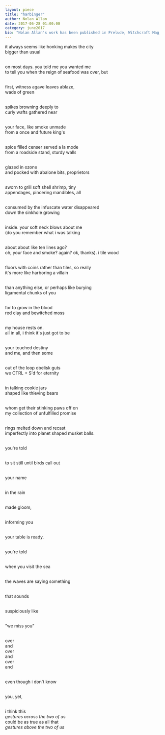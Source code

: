 ```yaml
---
layout: piece
title: "harbinger"
author: Nolan Allan
date: 2017-06-28 01:00:00
category: june2017
bio: "Nolan Allan's work has been published in Prelude, Witchcraft Mag, Spy Kids Review, and many others. He lives in Durham, North Carolina, and is on the internet @nolanallan"
---
```

it always seems like honking makes the city <br>
bigger than usual <br><br>

on most days. you told me you wanted me<br>
to tell you when the reign of seafood was over, but<br><br>

first, witness agave leaves ablaze, <br>
wads of green <br><br>

spikes browning deeply to<br>
curly wafts gathered near <br><br>

your face, like smoke unmade<br>
from a once and future king's<br><br>

spice filled censer served a la mode <br>
from a roadside stand, sturdy walls <br><br>

glazed in ozone<br>
and pocked with abalone bits, proprietors <br><br>

sworn to grill soft shell shrimp, tiny <br>
appendages, pincering mandibles, all<br><br>

consumed by the infuscate water disappeared<br>
down the sinkhole growing <br><br>

inside. your soft neck blows about me <br>
(do you remember what i was talking  <br><br>

about about like ten lines ago?<br>
oh, your face and smoke? again? ok, thanks). i tile wood <br><br>

floors with coins rather than tiles, so really <br>
it's more like harboring a villain <br><br>

than anything else, or perhaps like burying<br> 
ligamental chunks of you <br><br>

for to grow in the blood <br>
red clay and bewitched moss<br><br>

my house rests on.<br>
all in all,  i think it's just got to be<br><br>

your touched destiny <br>
and me, and then some <br><br>

out of the loop obelisk guts<br>
we CTRL + S'd for eternity <br><br>

in talking cookie jars<br>
shaped like thieving bears<br><br> 

whom get their stinking paws off on<br>
my collection of unfulfilled promise <br><br>

rings melted down and recast <br>
imperfectly into planet shaped musket balls.<br><br>

you're told<br><br>

to sit still until birds call out<br><br>

your name <br><br>

in the rain <br><br>

made gloom,<br><br>

informing you <br><br>

your table is ready.<br><br>

you're told <br><br>

when you visit the sea<br><br>

the waves are saying something<br><br> 

that sounds <br><br>

suspiciously like<br><br>

"we miss you" <br><br>

over <br>
and <br>
over <br>
and <br>
over <br>
and <br><br>

even though i don't know <br><br>

you, yet,<br><br>

i think this<br>
*gestures across the two of us*<br>
could be as true as all that<br>
*gestures above the two of us*<br> 
